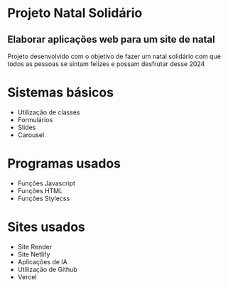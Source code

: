 # Projeto Natal Solidário

## Elaborar aplicações web para um site de natal

 Projeto desenvolvido com o objetivo de fazer um natal solidário com que todos as pessoas se sintam felizes e possam desfrutar desse 2024

 # Sistemas básicos

 * Utilização de classes 
 * Formulários
 * Slides 
 * Carousel

 # Programas usados 
 * Funções Javascript  
 * Funções HTML
 * Funções Stylecss

 # Sites usados
 * Site Render 
 * Site Netlify
 * Aplicações de IA 
 * Utilização de Github
 * Vercel 
